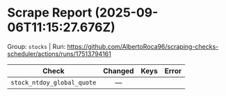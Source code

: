 # Scrape Report (2025-09-06T11:15:27.676Z)

Group: `stocks`  |  Run: https://github.com/AlbertoRoca96/scraping-checks-scheduler/actions/runs/17513794161

| Check | Changed | Keys | Error |
|---|:---:|:--|:--|
| `stock_ntdoy_global_quote` | — |  |  |

